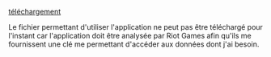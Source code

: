 [téléchargement](https://drive.google.com/drive/folders/1US4gWGWpStSsk3mdQ2u9nmWR_FB6nvVe?usp=sharing)

Le fichier permettant d'utiliser l'application ne peut pas être téléchargé pour l'instant car l'application doit être analysée par Riot Games afin qu'ils me fournissent une clé me permettant d'accéder aux données dont j'ai besoin.
